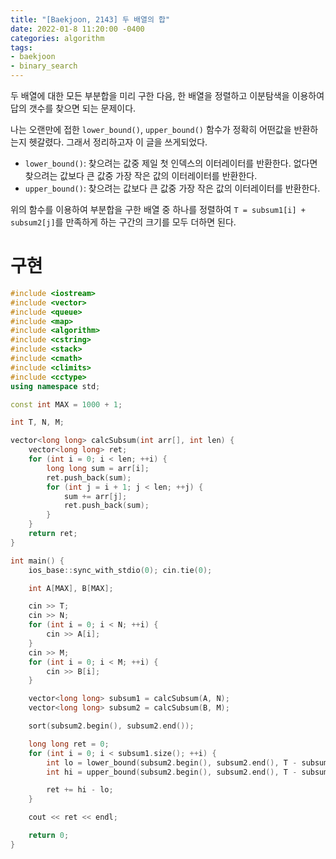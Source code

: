 ```yaml
---
title: "[Baekjoon, 2143] 두 배열의 합"
date: 2022-01-8 11:20:00 -0400
categories: algorithm 
tags:
- baekjoon 
- binary_search
---
```


두 배열에 대한 모든 부분합을 미리 구한 다음, 한 배열을 정렬하고 이분탐색을 이용하여 답의 갯수를 찾으면 되는 문제이다.

나는 오랜만에 접한 `lower_bound()`, `upper_bound()` 함수가 정확히 어떤값을 반환하는지 헷갈렸다. 그래서 
정리하고자 이 글을 쓰게되었다.

- `lower_bound()`: 찾으려는 값중 제일 첫 인덱스의 이터레이터를 반환한다. 없다면 찾으려는 값보다 큰 값중 가장 작은 값의 이터레이터를 반환한다.
- `upper_bound()`: 찾으려는 값보다 큰 값중 가장 작은 값의 이터레이터를 반환한다.

위의 함수를 이용하여 부분합을 구한 배열 중 하나를 정렬하여 `T = subsum1[i] + subsum2[j]`를 만족하게 하는 구간의 크기를 모두 더하면 된다.

# 구현 

```cpp
#include <iostream>
#include <vector>
#include <queue>
#include <map>
#include <algorithm>
#include <cstring>
#include <stack>
#include <cmath>
#include <climits>
#include <cctype>
using namespace std;

const int MAX = 1000 + 1;

int T, N, M;

vector<long long> calcSubsum(int arr[], int len) {
	vector<long long> ret;
	for (int i = 0; i < len; ++i) {
		long long sum = arr[i];
		ret.push_back(sum);
		for (int j = i + 1; j < len; ++j) {
			sum += arr[j];
			ret.push_back(sum);
		}
	}
	return ret;
}

int main() {
	ios_base::sync_with_stdio(0); cin.tie(0);

	int A[MAX], B[MAX];

	cin >> T;
	cin >> N;
	for (int i = 0; i < N; ++i) {
		cin >> A[i];
	}
	cin >> M;
	for (int i = 0; i < M; ++i) {
		cin >> B[i];
	}

	vector<long long> subsum1 = calcSubsum(A, N);
	vector<long long> subsum2 = calcSubsum(B, M);

	sort(subsum2.begin(), subsum2.end());

	long long ret = 0;
	for (int i = 0; i < subsum1.size(); ++i) {
		int lo = lower_bound(subsum2.begin(), subsum2.end(), T - subsum1[i]) - subsum2.begin();
		int hi = upper_bound(subsum2.begin(), subsum2.end(), T - subsum1[i]) - subsum2.begin();

		ret += hi - lo;
	}

	cout << ret << endl;

	return 0;
}
```
